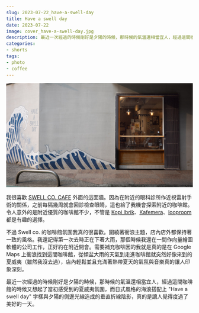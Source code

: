 ```yaml
---
slug: 2023-07-22_have-a-swell-day
title: Have a swell day
date: 2023-07-22
image: cover_have-a-swell-day.jpg
description: 最近一次經過的時候剛好是夕陽的時候，那時候的氣溫還相當宜人，經過這間咖啡館的時候又想起了當初感受到的夏威夷氛圍，而日式風格的海浪圖樣搭配上 "Have a swell day" 與夕陽的側邊光線造成的垂直折線陰影，真的是讓人覺得度過了美好的一天。
categories:
- shorts
tags:
- photo
- coffee
---
```


![cover_have-a-swell-day.jpg](cover_have-a-swell-day.jpg)

我很喜歡 [SWELL CO. CAFE](https://goo.gl/maps/E5ie16GGuUXAEw4H9) 外面的這面牆。因為在附近的眼科診所作近視雷射手術的關係，之前每隔幾周就會回診檢查眼睛，這也給了我機會探索附近的咖啡館。令人意外的是附近優質的咖啡館不少，不管是 [Kopi Ibrik](https://goo.gl/maps/Q8sngcwEf74DNscE7)、[Kafemera](https://goo.gl/maps/KVnW3FRbVLGC1eoN9)、[looproom](https://goo.gl/maps/7F64tSwDuiW1sueKA) 都是有趣的選擇。

不過 Swell co. 的咖啡館氛圍我真的很喜歡。圍繞著衝浪主題，店內店外都保持著一致的風格。我還記得第一次去時正在下著大雨，那個時候我還在一間作向量繪圖軟體的公司工作，正好約在附近開會。需要補充咖啡因的我就是真的是在 Google Maps 上衝浪找到這間咖啡館，從傾盆大雨的天氣到走進咖啡館就突然好像來到的夏威夷（雖然我沒去過），店內輕鬆並且充滿著熱帶夏天的氣氛與音樂真的讓人印象深刻。

最近一次經過的時候剛好是夕陽的時候，那時候的氣溫還相當宜人，經過這間咖啡館的時候又想起了當初感受到的夏威夷氛圍，而日式風格的海浪搭配上 "Have a swell day" 字樣與夕陽的側邊光線造成的垂直折線陰影，真的是讓人覺得度過了美好的一天。

